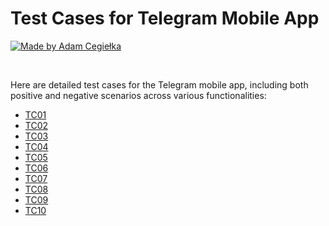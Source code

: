 # Test Cases for Telegram Mobile App

[![Made by Adam Cegiełka](https://img.shields.io/badge/made%20by%20-Adam%20Cegielka-blue.svg?style=flat-square)](https://adamcegielka.pl)

<br>

Here are detailed test cases for the Telegram mobile app, including both positive and negative scenarios across various functionalities:

- [TC01](https://github.com/AdamCegGrid/practical_task_modul_5/blob/main/Task3/Test-Cases/TC01.md)
- [TC02](https://github.com/AdamCegGrid/practical_task_modul_5/blob/main/Task3/Test-Cases/TC02.md)
- [TC03](https://github.com/AdamCegGrid/practical_task_modul_5/blob/main/Task3/Test-Cases/TC03.md)
- [TC04](https://github.com/AdamCegGrid/practical_task_modul_5/blob/main/Task3/Test-Cases/TC04.md)
- [TC05](https://github.com/AdamCegGrid/practical_task_modul_5/blob/main/Task3/Test-Cases/TC05.md)
- [TC06](https://github.com/AdamCegGrid/practical_task_modul_5/blob/main/Task3/Test-Cases/TC06.md)
- [TC07](https://github.com/AdamCegGrid/practical_task_modul_5/blob/main/Task3/Test-Cases/TC07.md)
- [TC08](https://github.com/AdamCegGrid/practical_task_modul_5/blob/main/Task3/Test-Cases/TC08.md)
- [TC09](https://github.com/AdamCegGrid/practical_task_modul_5/blob/main/Task3/Test-Cases/TC09.md)
- [TC10](https://github.com/AdamCegGrid/practical_task_modul_5/blob/main/Task3/Test-Cases/TC10.md)